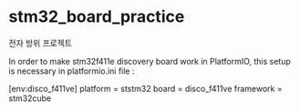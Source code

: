 # stm32_board_practice

전자 방위 프로젝트


In order to make stm32f411e discovery board work in PlatformIO, 
this setup is necessary in platformio.ini file :

[env:disco_f411ve]
platform = ststm32
board = disco_f411ve
framework = stm32cube
